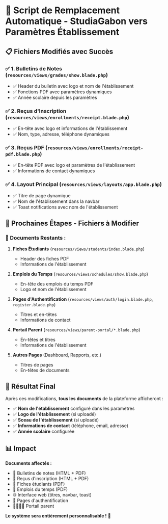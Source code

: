 # 🔄 Script de Remplacement Automatique - StudiaGabon vers Paramètres Établissement

## 📋 **Fichiers Modifiés avec Succès**

### ✅ **1. Bulletins de Notes** (`resources/views/grades/show.blade.php`)
- ✅ Header du bulletin avec logo et nom de l'établissement
- ✅ Fonctions PDF avec paramètres dynamiques
- ✅ Année scolaire depuis les paramètres

### ✅ **2. Reçus d'Inscription** (`resources/views/enrollments/receipt.blade.php`)
- ✅ En-tête avec logo et informations de l'établissement
- ✅ Nom, type, adresse, téléphone dynamiques

### ✅ **3. Reçus PDF** (`resources/views/enrollments/receipt-pdf.blade.php`)
- ✅ En-tête PDF avec logo et paramètres de l'établissement
- ✅ Informations de contact dynamiques

### ✅ **4. Layout Principal** (`resources/views/layouts/app.blade.php`)
- ✅ Titre de page dynamique
- ✅ Nom de l'établissement dans la navbar
- ✅ Toast notifications avec nom de l'établissement

## 🔄 **Prochaines Étapes - Fichiers à Modifier**

### **📄 Documents Restants :**

1. **Fiches Étudiants** (`resources/views/students/index.blade.php`)
   - Header des fiches PDF
   - Informations de l'établissement

2. **Emplois du Temps** (`resources/views/schedules/show.blade.php`)
   - En-tête des emplois du temps PDF
   - Logo et nom de l'établissement

3. **Pages d'Authentification** (`resources/views/auth/login.blade.php`, `register.blade.php`)
   - Titres et en-têtes
   - Informations de contact

4. **Portail Parent** (`resources/views/parent-portal/*.blade.php`)
   - En-têtes et titres
   - Informations de l'établissement

5. **Autres Pages** (Dashboard, Rapports, etc.)
   - Titres de pages
   - En-têtes de documents

## 🎯 **Résultat Final**

Après ces modifications, **tous les documents** de la plateforme afficheront :
- ✅ **Nom de l'établissement** configuré dans les paramètres
- ✅ **Logo de l'établissement** (si uploadé)
- ✅ **Sceau de l'établissement** (si uploadé)
- ✅ **Informations de contact** (téléphone, email, adresse)
- ✅ **Année scolaire** configurée

## 📊 **Impact**

**Documents affectés :**
- 📄 Bulletins de notes (HTML + PDF)
- 📄 Reçus d'inscription (HTML + PDF)
- 📄 Fiches étudiants (PDF)
- 📄 Emplois du temps (PDF)
- 🌐 Interface web (titres, navbar, toast)
- 🔐 Pages d'authentification
- 👨‍👩‍👧‍👦 Portail parent

**Le système sera entièrement personnalisable !** 🚀
